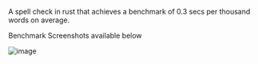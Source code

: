 A spell check in rust that achieves a benchmark of 0.3 secs per thousand words on average.

Benchmark Screenshots available below

![image](https://github.com/AlexFierro9/spell_check/assets/95060707/24c410d3-0997-4488-bc69-73583e3b65a0)
